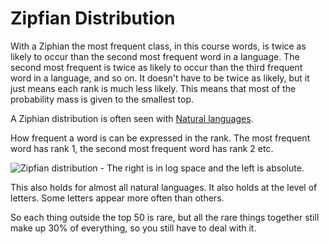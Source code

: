 # Zipfian Distribution 
With a Ziphian the most frequent class, in this course words, is twice as likely to occur than the second most frequent word in a language. The second most frequent is twice as likely to occur than the third frequent word in a language, and so on. It doesn't have to be twice as likely, but it just means each rank is much less likely. This means that most of the probability mass is given to the smallest top. 

A Ziphian distribution is often seen with [Natural languages](Natural%20languages.md).  

How frequent a word is can be expressed in the rank. The most frequent word has rank 1, the second most frequent word has rank 2 etc. 

![Zipfian distribution - The right is in log space and the left is absolute.](Pasted%20image%2020220224133421.png)

This also holds for almost all natural languages. It also holds at the level of letters. Some letters appear more often than others.  

So each thing outside the top 50 is rare, but all the rare things together still make up 30% of everything, so you still have to deal with it. 



